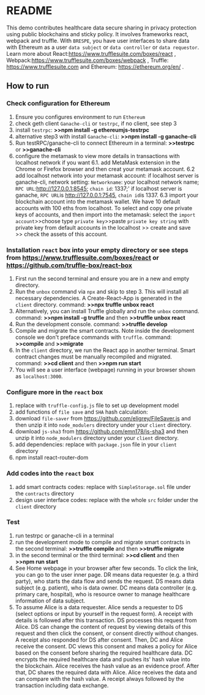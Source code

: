 # README
This demo contributes healthcare data secure sharing in privacy protection using public blockchains and sticky policy. It involves frameworks react, webpack and truffle. With `BRESPE`, you have user interfaces to share data with Ethereum as a user `data subject` or `data controller` or `data requestor`. Learn more about React:https://www.trufflesuite.com/boxes/react , Webpack:https://www.trufflesuite.com/boxes/webpack , Truffle: https://www.trufflesuite.com and Ethereum: https://ethereum.org/en/ .
## How to run
### Check configuration for Ethereum
1. Ensure you configures environment to run `Ethereum` 
2. check geth client `Ganache-cli` or `testrpc`, if no client, see step 3
3. install `testrpc`: **>>npm install -g ethereumjs-testrpc**
4. alternative step3 with install `Ganache-cli`: **>>npm install -g ganache-cli**
5. Run testRPC/ganache-cli to connect Ethereum in a terminal: **>>testrpc** or **>>ganache-cli**
6. configure the metamask to view more details in transactions with localhost network if you want 
  6.1. add MetaMask extension in the Chrome or Firefox browser and then creat your metamask account. 
  6.2 add localhost network into your metamask account: if localhost server is ganache-cli, network setting: `Networkname`: your localhost network name; `RPC URL`:http://127.0.0.1:8545; `chain id`: 1337;' if localhost server is ganache, `RPC URL`is http://127.0.0.1:7545, `chain id`is 1337.
  6.3 import your blockchain account into the metamask wallet. We have 10 default accounts with 100 eths from localhost. To select and copy one private keys of accounts, and then import into the metamask: select the `import account`>>choose type `private key`>>paste `private key string` with private key from default accounts in the localhost >> create and save >> check the assets of this account.

### Installation `react` box into your empty directory or see steps from https://www.trufflesuite.com/boxes/react or https://github.com/truffle-box/react-box
1. First run the second terminal and ensure you are in a new and empty directory.
2. Run the `unbox` command via `npx` and skip to step 3. This will install all necessary dependencies. A Create-React-App is generated in the `client` directory.
command: **>>npx truffle unbox react**
3. Alternatively, you can install Truffle globally and run the `unbox` command.
command: **>>npm install -g truffle** and then **>>truffle unbox react**
4. Run the development console.
command: **>>truffle develop**
5. Compile and migrate the smart contracts. Note inside the development console we don't preface commands with `truffle`.
command: **>>compile** and **>>migrate**
6. In the `client` directory, we run the React app in another terminal. Smart contract changes must be manually recompiled and migrated.
command: **>>cd client** and then **>>npm run start**
7. You will see a user interface (webpage) running in your browser shown as `localhost:3000`.
### Configure more in the `react` box
1. replace with `truffle-config.js` file to set up development model
2. add functions of `file save` and `SHA` hash calculation: 
3. download `file-saver` from https://github.com/eligrey/FileSaver.js and then unzip it into `node_modulers` directory under your `client` directory.
4. download `js-sha3` from https://github.com/emn178/js-sha3 and then unzip it into `node_modulers` directory under your `client` directory.
5. add dependencies: replace with `package.json` file in your `client` directory
6. npm install react-router-dom
### Add codes into the `react` box
1. add smart contracts codes: replace with `SimpleStorage.sol` file under the `contracts` directory
2. design user interface codes: replace with the whole `src` folder under the `client` directory
### Test
1. run testrpc or ganache-cli in a terminal
2. run the development mode to compile and migrate smart contracts in the second terminal: **>>truffle compile** and then **>>truffle migrate**
3. in the second terminal or the third terminal: **>>cd client** and then **>>npm run start**
4. See Home webpage in your browser after few seconds. To click the link, you can go to the user inner page. DR means data requester (e.g. a third party), who starts the data flow and sends the request. DS means data subject (e.g. patient), who is data owner. DC means data controller (e.g. primary care, hospital), who is resource owner to manage healthcare information of data subject. 
5. To assume Alice is a data requester. Alice sends a requester to DS (select options or input by yourself in the request form). A receipt with details is followed after this transaction. DS processes this request from Alice. DS can change the content of request by viewing details of this request and then click the consent, or consent directly without changes. A receipt also responded for DS after consent. Then, DC and Alice receive the consent. DC views this consent and makes a policy for Alice based on the consent before sharing the required healthcare data. DC encrypts the required healthcare data and pushes its' hash value into the blockchain. Alice receives the hash value as an evidence proof. After that, DC shares the required data with Alice. Alice receives the data and can compare with the hash value. A receipt always followed by the transaction including data exchange.
